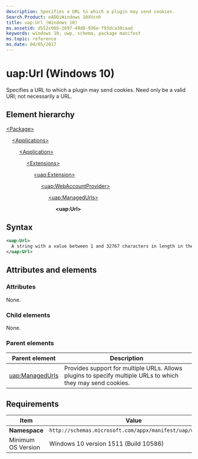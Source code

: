 ```yaml
---
description: Specifies a URL to which a plugin may send cookies.
Search.Product: eADQiWindows 10XVcnh
title: uap:Url (Windows 10)
ms.assetid: d552c065-2697-49d0-936e-f93dca38caad
keywords: windows 10, uwp, schema, package manifest
ms.topic: reference
ms.date: 04/05/2017
---
```


# uap:Url (Windows 10)

Specifies a URL to which a plugin may send cookies. Need only be a valid URI; not necessarily a URL.

## Element hierarchy

[\<Package\>](element-package.md)

&nbsp;&nbsp;&nbsp;&nbsp;[\<Applications\>](element-applications.md)

&nbsp;&nbsp;&nbsp;&nbsp; &nbsp;&nbsp;&nbsp;&nbsp;[\<Application\>](element-application.md)

&nbsp;&nbsp;&nbsp;&nbsp; &nbsp;&nbsp;&nbsp;&nbsp; &nbsp;&nbsp;&nbsp;&nbsp;[\<Extensions\>](element-extensions.md)

&nbsp;&nbsp;&nbsp;&nbsp; &nbsp;&nbsp;&nbsp;&nbsp; &nbsp;&nbsp;&nbsp;&nbsp; &nbsp;&nbsp;&nbsp;&nbsp;[\<uap:Extension\>](element-uap-extension.md)

&nbsp;&nbsp;&nbsp;&nbsp; &nbsp;&nbsp;&nbsp;&nbsp; &nbsp;&nbsp;&nbsp;&nbsp; &nbsp;&nbsp;&nbsp;&nbsp; &nbsp;&nbsp;&nbsp;&nbsp;[\<uap:WebAccountProvider\>](element-uap-webaccountprovider.md)

&nbsp;&nbsp;&nbsp;&nbsp; &nbsp;&nbsp;&nbsp;&nbsp; &nbsp;&nbsp;&nbsp;&nbsp; &nbsp;&nbsp;&nbsp;&nbsp; &nbsp;&nbsp;&nbsp;&nbsp; &nbsp;&nbsp;&nbsp;&nbsp;[\<uap:ManagedUrls\>](element-uap-managedurls.md)

&nbsp;&nbsp;&nbsp;&nbsp; &nbsp;&nbsp;&nbsp;&nbsp; &nbsp;&nbsp;&nbsp;&nbsp; &nbsp;&nbsp;&nbsp;&nbsp; &nbsp;&nbsp;&nbsp;&nbsp; &nbsp;&nbsp;&nbsp;&nbsp; &nbsp;&nbsp;&nbsp;&nbsp;**\<uap:Url\>**

## Syntax

```xml
<uap:Url>
  A string with a value between 1 and 32767 characters in length in the form of a valid web url.
</uap:Url>
```

## Attributes and elements

### Attributes

None.

### Child elements

None.

### Parent elements

| Parent element | Description |
|-|-|
| [uap:ManagedUrls](element-uap-managedurls.md) | Provides support for multiple URLs. Allows plugins to specify multiple URLs to which they may send cookies. |

## Requirements

| Item | Value |
|--|--|
| **Namespace** | `http://schemas.microsoft.com/appx/manifest/uap/windows10` |
| Minimum OS Version | Windows 10 version 1511 (Build 10586) |
